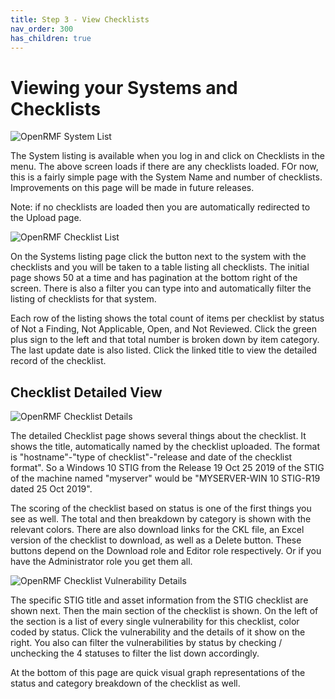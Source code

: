 ```yaml
---
title: Step 3 - View Checklists
nav_order: 300
has_children: true
---
```


# Viewing your Systems and Checklists

![OpenRMF System List](/assets/system-listing.png)

The System listing is available when you log in and click on Checklists in the menu. The above screen loads if there are any checklists loaded. FOr now, this is a fairly simple page with the System Name and number of checklists. Improvements on this page will be made in future releases.

Note: if no checklists are loaded then you are automatically redirected to the Upload page.

![OpenRMF Checklist List](/assets/checklist-listing.png)

On the Systems listing page click the button next to the system with the checklists and you will be taken to a table listing all checklists. The initial page shows 50 at a time and has pagination at the bottom right of the screen. There is also a filter you can type into and automatically filter the listing of checklists for that system. 

Each row of the listing shows the total count of items per checklist by status of Not a Finding, Not Applicable, Open, and Not Reviewed. Click the green plus sign to the left and that total number is broken down by item category. The last update date is also listed. Click the linked title to view the detailed record of the checklist.

## Checklist Detailed View

![OpenRMF Checklist Details](/assets/checklist-record.png)

The detailed Checklist page shows several things about the checklist. It shows the title, automatically named by the checklist uploaded. The format is "hostname"-"type of checklist"-"release and date of the checklist format". So a Windows 10 STIG from the Release 19 Oct 25 2019 of the STIG of the machine named "myserver" would be "MYSERVER-WIN 10 STIG-R19 dated 25 Oct 2019". 

The scoring of the checklist based on status is one of the first things you see as well. The total and then breakdown by category is shown with the relevant colors. There are also download links for the CKL file, an Excel version of the checklist to download, as well as a Delete button. These buttons depend on the Download role and Editor role respectively. Or if you have the Administrator role you get them all. 

![OpenRMF Checklist Vulnerability Details](/assets/checklist-record-detail.png)

The specific STIG title and asset information from the STIG checklist are shown next. Then the main section of the checklist is shown. On the left of the section is a list of every single vulnerability for this checklist, color coded by status. Click the vulnerability and the details of it show on the right.  You also can filter the vulnerabilities by status by checking / unchecking the 4 statuses to filter the list down accordingly.

At the bottom of this page are quick visual graph representations of the status and category breakdown of the checklist as well. 
